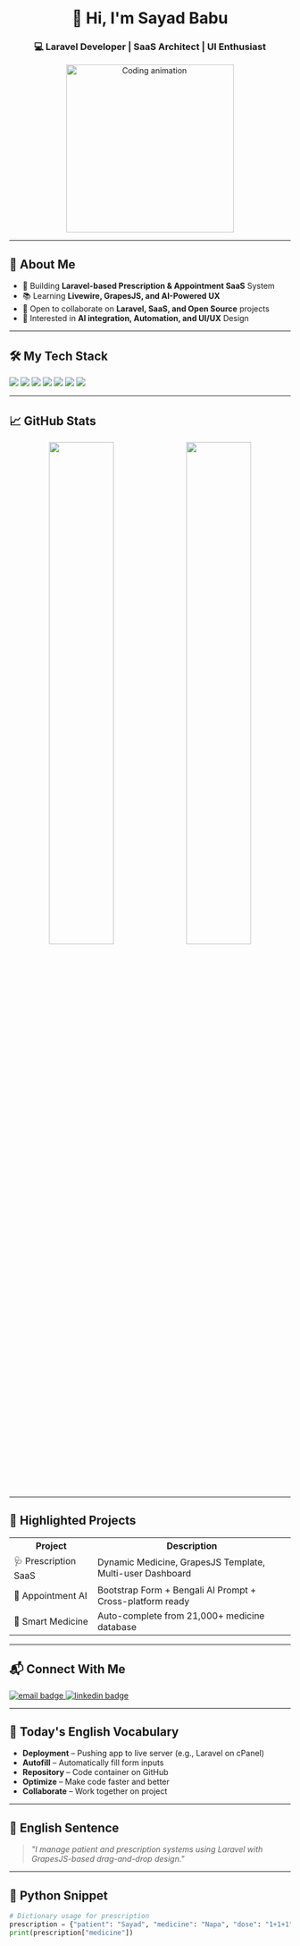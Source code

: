 <h1 align="center">👋 Hi, I'm Sayad Babu</h1>
<h3 align="center">💻 Laravel Developer | SaaS Architect | UI Enthusiast</h3>

<p align="center">
  <img src="https://cdn.dribbble.com/users/1059583/screenshots/4171367/coding-freak.gif" width="300" alt="Coding animation">
</p>

<hr>

<h2>🚀 About Me</h2>
<ul>
  <li>🔧 Building <strong>Laravel-based Prescription & Appointment SaaS</strong> System</li>
  <li>📚 Learning <strong>Livewire, GrapesJS, and AI-Powered UX</strong></li>
  <li>🤝 Open to collaborate on <strong>Laravel, SaaS, and Open Source</strong> projects</li>
  <li>🧠 Interested in <strong>AI integration, Automation, and UI/UX</strong> Design</li>
</ul>

<hr>

<h2>🛠️ My Tech Stack</h2>
<p>
  <img src="https://img.shields.io/badge/Laravel-FF2D20?style=for-the-badge&logo=laravel&logoColor=white">
  <img src="https://img.shields.io/badge/PHP-777BB4?style=for-the-badge&logo=php&logoColor=white">
  <img src="https://img.shields.io/badge/MySQL-4479A1?style=for-the-badge&logo=mysql&logoColor=white">
  <img src="https://img.shields.io/badge/Bootstrap-563D7C?style=for-the-badge&logo=bootstrap&logoColor=white">
  <img src="https://img.shields.io/badge/jQuery-0769AD?style=for-the-badge&logo=jquery&logoColor=white">
  <img src="https://img.shields.io/badge/Git-F05032?style=for-the-badge&logo=git&logoColor=white">
  <img src="https://img.shields.io/badge/GrapesJS-2c2c2c?style=for-the-badge&logo=grapesjs&logoColor=white">
</p>

<hr>

<h2>📈 GitHub Stats</h2>
<p align="center">
  <img src="https://github-readme-stats.vercel.app/api?username=code-with-sayad-babu-dev&show_icons=true&theme=tokyonight" width="48%">
  <img src="https://github-readme-stats.vercel.app/api/top-langs/?username=code-with-sayad-babu-dev&layout=compact&theme=tokyonight" width="48%">
</p>

<hr>

<h2>🌟 Highlighted Projects</h2>
<table>
  <tr>
    <th>Project</th>
    <th>Description</th>
  </tr>
  <tr>
    <td>🩺 Prescription SaaS</td>
    <td>Dynamic Medicine, GrapesJS Template, Multi-user Dashboard</td>
  </tr>
  <tr>
    <td>📅 Appointment AI</td>
    <td>Bootstrap Form + Bengali AI Prompt + Cross-platform ready</td>
  </tr>
  <tr>
    <td>💊 Smart Medicine</td>
    <td>Auto-complete from 21,000+ medicine database</td>
  </tr>
</table>

<hr>

<h2>📬 Connect With Me</h2>
<p>
  <a href="mailto:youremail@example.com">
    <img src="https://img.shields.io/badge/Email-D14836?style=for-the-badge&logo=gmail&logoColor=white" alt="email badge">
  </a>
  <a href="https://linkedin.com/in/yourlinkedin">
    <img src="https://img.shields.io/badge/LinkedIn-0A66C2?style=for-the-badge&logo=linkedin&logoColor=white" alt="linkedin badge">
  </a>
</p>

<hr>

<h2>🧠 Today's English Vocabulary</h2>
<ul>
  <li><b>Deployment</b> – Pushing app to live server (e.g., Laravel on cPanel)</li>
  <li><b>Autofill</b> – Automatically fill form inputs</li>
  <li><b>Repository</b> – Code container on GitHub</li>
  <li><b>Optimize</b> – Make code faster and better</li>
  <li><b>Collaborate</b> – Work together on project</li>
</ul>

<hr>

<h2>💬 English Sentence</h2>
<blockquote><i>"I manage patient and prescription systems using Laravel with GrapesJS-based drag-and-drop design."</i></blockquote>

<hr>

<h2>🐍 Python Snippet</h2>

```python
# Dictionary usage for prescription
prescription = {"patient": "Sayad", "medicine": "Napa", "dose": "1+1+1"}
print(prescription["medicine"])
